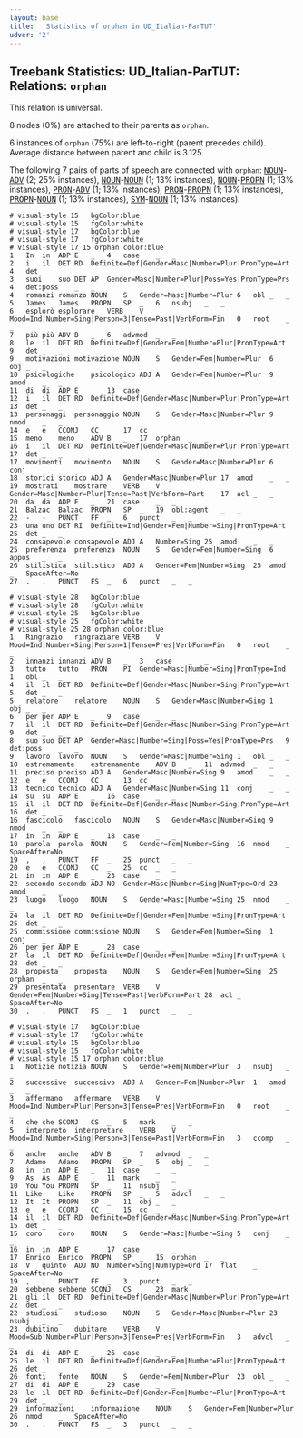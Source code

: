 ```yaml
---
layout: base
title:  'Statistics of orphan in UD_Italian-ParTUT'
udver: '2'
---
```


## Treebank Statistics: UD_Italian-ParTUT: Relations: `orphan`

This relation is universal.

8 nodes (0%) are attached to their parents as `orphan`.

6 instances of `orphan` (75%) are left-to-right (parent precedes child).
Average distance between parent and child is 3.125.

The following 7 pairs of parts of speech are connected with `orphan`: <tt><a href="it_partut-pos-NOUN.html">NOUN</a></tt>-<tt><a href="it_partut-pos-ADV.html">ADV</a></tt> (2; 25% instances), <tt><a href="it_partut-pos-NOUN.html">NOUN</a></tt>-<tt><a href="it_partut-pos-NOUN.html">NOUN</a></tt> (1; 13% instances), <tt><a href="it_partut-pos-NOUN.html">NOUN</a></tt>-<tt><a href="it_partut-pos-PROPN.html">PROPN</a></tt> (1; 13% instances), <tt><a href="it_partut-pos-PRON.html">PRON</a></tt>-<tt><a href="it_partut-pos-ADV.html">ADV</a></tt> (1; 13% instances), <tt><a href="it_partut-pos-PRON.html">PRON</a></tt>-<tt><a href="it_partut-pos-PROPN.html">PROPN</a></tt> (1; 13% instances), <tt><a href="it_partut-pos-PROPN.html">PROPN</a></tt>-<tt><a href="it_partut-pos-NOUN.html">NOUN</a></tt> (1; 13% instances), <tt><a href="it_partut-pos-SYM.html">SYM</a></tt>-<tt><a href="it_partut-pos-NOUN.html">NOUN</a></tt> (1; 13% instances).


~~~ conllu
# visual-style 15	bgColor:blue
# visual-style 15	fgColor:white
# visual-style 17	bgColor:blue
# visual-style 17	fgColor:white
# visual-style 17 15 orphan	color:blue
1	In	in	ADP	E	_	4	case	_	_
2	i	il	DET	RD	Definite=Def|Gender=Masc|Number=Plur|PronType=Art	4	det	_	_
3	suoi	suo	DET	AP	Gender=Masc|Number=Plur|Poss=Yes|PronType=Prs	4	det:poss	_	_
4	romanzi	romanzo	NOUN	S	Gender=Masc|Number=Plur	6	obl	_	_
5	James	James	PROPN	SP	_	6	nsubj	_	_
6	esplorò	esplorare	VERB	V	Mood=Ind|Number=Sing|Person=3|Tense=Past|VerbForm=Fin	0	root	_	_
7	più	più	ADV	B	_	6	advmod	_	_
8	le	il	DET	RD	Definite=Def|Gender=Fem|Number=Plur|PronType=Art	9	det	_	_
9	motivazioni	motivazione	NOUN	S	Gender=Fem|Number=Plur	6	obj	_	_
10	psicologiche	psicologico	ADJ	A	Gender=Fem|Number=Plur	9	amod	_	_
11	di	di	ADP	E	_	13	case	_	_
12	i	il	DET	RD	Definite=Def|Gender=Masc|Number=Plur|PronType=Art	13	det	_	_
13	personaggi	personaggio	NOUN	S	Gender=Masc|Number=Plur	9	nmod	_	_
14	e	e	CCONJ	CC	_	17	cc	_	_
15	meno	meno	ADV	B	_	17	orphan	_	_
16	i	il	DET	RD	Definite=Def|Gender=Masc|Number=Plur|PronType=Art	17	det	_	_
17	movimenti	movimento	NOUN	S	Gender=Masc|Number=Plur	6	conj	_	_
18	storici	storico	ADJ	A	Gender=Masc|Number=Plur	17	amod	_	_
19	mostrati	mostrare	VERB	V	Gender=Masc|Number=Plur|Tense=Past|VerbForm=Part	17	acl	_	_
20	da	da	ADP	E	_	21	case	_	_
21	Balzac	Balzac	PROPN	SP	_	19	obl:agent	_	_
22	-	-	PUNCT	FF	_	6	punct	_	_
23	una	uno	DET	RI	Definite=Ind|Gender=Fem|Number=Sing|PronType=Art	25	det	_	_
24	consapevole	consapevole	ADJ	A	Number=Sing	25	amod	_	_
25	preferenza	preferenza	NOUN	S	Gender=Fem|Number=Sing	6	appos	_	_
26	stilistica	stilistico	ADJ	A	Gender=Fem|Number=Sing	25	amod	_	SpaceAfter=No
27	.	.	PUNCT	FS	_	6	punct	_	_

~~~


~~~ conllu
# visual-style 28	bgColor:blue
# visual-style 28	fgColor:white
# visual-style 25	bgColor:blue
# visual-style 25	fgColor:white
# visual-style 25 28 orphan	color:blue
1	Ringrazio	ringraziare	VERB	V	Mood=Ind|Number=Sing|Person=1|Tense=Pres|VerbForm=Fin	0	root	_	_
2	innanzi	innanzi	ADV	B	_	3	case	_	_
3	tutto	tutto	PRON	PI	Gender=Masc|Number=Sing|PronType=Ind	1	obl	_	_
4	il	il	DET	RD	Definite=Def|Gender=Masc|Number=Sing|PronType=Art	5	det	_	_
5	relatore	relatore	NOUN	S	Gender=Masc|Number=Sing	1	obj	_	_
6	per	per	ADP	E	_	9	case	_	_
7	il	il	DET	RD	Definite=Def|Gender=Masc|Number=Sing|PronType=Art	9	det	_	_
8	suo	suo	DET	AP	Gender=Masc|Number=Sing|Poss=Yes|PronType=Prs	9	det:poss	_	_
9	lavoro	lavoro	NOUN	S	Gender=Masc|Number=Sing	1	obl	_	_
10	estremamente	estremamente	ADV	B	_	11	advmod	_	_
11	preciso	preciso	ADJ	A	Gender=Masc|Number=Sing	9	amod	_	_
12	e	e	CCONJ	CC	_	13	cc	_	_
13	tecnico	tecnico	ADJ	A	Gender=Masc|Number=Sing	11	conj	_	_
14	su	su	ADP	E	_	16	case	_	_
15	il	il	DET	RD	Definite=Def|Gender=Masc|Number=Sing|PronType=Art	16	det	_	_
16	fascicolo	fascicolo	NOUN	S	Gender=Masc|Number=Sing	9	nmod	_	_
17	in	in	ADP	E	_	18	case	_	_
18	parola	parola	NOUN	S	Gender=Fem|Number=Sing	16	nmod	_	SpaceAfter=No
19	,	,	PUNCT	FF	_	25	punct	_	_
20	e	e	CCONJ	CC	_	25	cc	_	_
21	in	in	ADP	E	_	23	case	_	_
22	secondo	secondo	ADJ	NO	Gender=Masc|Number=Sing|NumType=Ord	23	amod	_	_
23	luogo	luogo	NOUN	S	Gender=Masc|Number=Sing	25	nmod	_	_
24	la	il	DET	RD	Definite=Def|Gender=Fem|Number=Sing|PronType=Art	25	det	_	_
25	commissione	commissione	NOUN	S	Gender=Fem|Number=Sing	1	conj	_	_
26	per	per	ADP	E	_	28	case	_	_
27	la	il	DET	RD	Definite=Def|Gender=Fem|Number=Sing|PronType=Art	28	det	_	_
28	proposta	proposta	NOUN	S	Gender=Fem|Number=Sing	25	orphan	_	_
29	presentata	presentare	VERB	V	Gender=Fem|Number=Sing|Tense=Past|VerbForm=Part	28	acl	_	SpaceAfter=No
30	.	.	PUNCT	FS	_	1	punct	_	_

~~~


~~~ conllu
# visual-style 17	bgColor:blue
# visual-style 17	fgColor:white
# visual-style 15	bgColor:blue
# visual-style 15	fgColor:white
# visual-style 15 17 orphan	color:blue
1	Notizie	notizia	NOUN	S	Gender=Fem|Number=Plur	3	nsubj	_	_
2	successive	successivo	ADJ	A	Gender=Fem|Number=Plur	1	amod	_	_
3	affermano	affermare	VERB	V	Mood=Ind|Number=Plur|Person=3|Tense=Pres|VerbForm=Fin	0	root	_	_
4	che	che	SCONJ	CS	_	5	mark	_	_
5	interpretò	interpretare	VERB	V	Mood=Ind|Number=Sing|Person=3|Tense=Past|VerbForm=Fin	3	ccomp	_	_
6	anche	anche	ADV	B	_	7	advmod	_	_
7	Adamo	Adamo	PROPN	SP	_	5	obj	_	_
8	in	in	ADP	E	_	11	case	_	_
9	As	As	ADP	E	_	11	mark	_	_
10	You	You	PROPN	SP	_	11	nsubj	_	_
11	Like	Like	PROPN	SP	_	5	advcl	_	_
12	It	It	PROPN	SP	_	11	obj	_	_
13	e	e	CCONJ	CC	_	15	cc	_	_
14	il	il	DET	RD	Definite=Def|Gender=Masc|Number=Sing|PronType=Art	15	det	_	_
15	coro	coro	NOUN	S	Gender=Masc|Number=Sing	5	conj	_	_
16	in	in	ADP	E	_	17	case	_	_
17	Enrico	Enrico	PROPN	SP	_	15	orphan	_	_
18	V	quinto	ADJ	NO	Number=Sing|NumType=Ord	17	flat	_	SpaceAfter=No
19	,	,	PUNCT	FF	_	3	punct	_	_
20	sebbene	sebbene	SCONJ	CS	_	23	mark	_	_
21	gli	il	DET	RD	Definite=Def|Gender=Masc|Number=Plur|PronType=Art	22	det	_	_
22	studiosi	studioso	NOUN	S	Gender=Masc|Number=Plur	23	nsubj	_	_
23	dubitino	dubitare	VERB	V	Mood=Sub|Number=Plur|Person=3|Tense=Pres|VerbForm=Fin	3	advcl	_	_
24	di	di	ADP	E	_	26	case	_	_
25	le	il	DET	RD	Definite=Def|Gender=Fem|Number=Plur|PronType=Art	26	det	_	_
26	fonti	fonte	NOUN	S	Gender=Fem|Number=Plur	23	obl	_	_
27	di	di	ADP	E	_	29	case	_	_
28	le	il	DET	RD	Definite=Def|Gender=Fem|Number=Plur|PronType=Art	29	det	_	_
29	informazioni	informazione	NOUN	S	Gender=Fem|Number=Plur	26	nmod	_	SpaceAfter=No
30	.	.	PUNCT	FS	_	3	punct	_	_

~~~


